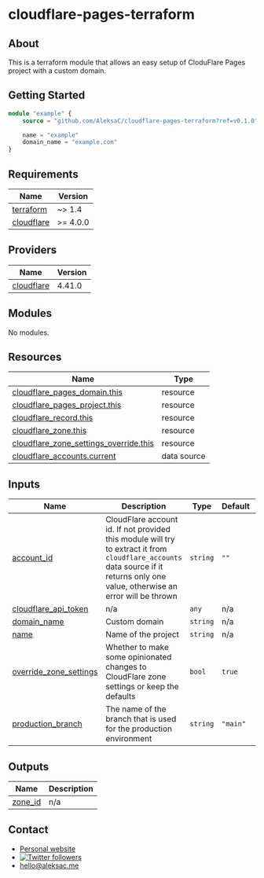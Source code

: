# cloudflare-pages-terraform

## About

This is a terraform module that allows an easy setup of CloduFlare Pages project with a custom domain.

## Getting Started

```terraform
module "example" {
    source = "github.com/AleksaC/cloudflare-pages-terraform?ref=v0.1.0"

    name = "example"
    domain_name = "example.com"
}
```

<!-- BEGIN_TF_DOCS -->
## Requirements

| Name | Version |
|------|---------|
| <a name="requirement_terraform"></a> [terraform](#requirement\_terraform) | ~> 1.4 |
| <a name="requirement_cloudflare"></a> [cloudflare](#requirement\_cloudflare) | >= 4.0.0 |

## Providers

| Name | Version |
|------|---------|
| <a name="provider_cloudflare"></a> [cloudflare](#provider\_cloudflare) | 4.41.0 |

## Modules

No modules.

## Resources

| Name | Type |
|------|------|
| [cloudflare_pages_domain.this](https://registry.terraform.io/providers/cloudflare/cloudflare/latest/docs/resources/pages_domain) | resource |
| [cloudflare_pages_project.this](https://registry.terraform.io/providers/cloudflare/cloudflare/latest/docs/resources/pages_project) | resource |
| [cloudflare_record.this](https://registry.terraform.io/providers/cloudflare/cloudflare/latest/docs/resources/record) | resource |
| [cloudflare_zone.this](https://registry.terraform.io/providers/cloudflare/cloudflare/latest/docs/resources/zone) | resource |
| [cloudflare_zone_settings_override.this](https://registry.terraform.io/providers/cloudflare/cloudflare/latest/docs/resources/zone_settings_override) | resource |
| [cloudflare_accounts.current](https://registry.terraform.io/providers/cloudflare/cloudflare/latest/docs/data-sources/accounts) | data source |

## Inputs

| Name | Description | Type | Default | Required |
|------|-------------|------|---------|:--------:|
| <a name="input_account_id"></a> [account\_id](#input\_account\_id) | CloudFlare account id. If not provided this module will try to extract it from `cloudflare_accounts` data source if it returns only one value, otherwise an error will be thrown | `string` | `""` | no |
| <a name="input_cloudflare_api_token"></a> [cloudflare\_api\_token](#input\_cloudflare\_api\_token) | n/a | `any` | n/a | yes |
| <a name="input_domain_name"></a> [domain\_name](#input\_domain\_name) | Custom domain | `string` | n/a | yes |
| <a name="input_name"></a> [name](#input\_name) | Name of the project | `string` | n/a | yes |
| <a name="input_override_zone_settings"></a> [override\_zone\_settings](#input\_override\_zone\_settings) | Whether to make some opinionated changes to CloudFlare zone settings or keep the defaults | `bool` | `true` | no |
| <a name="input_production_branch"></a> [production\_branch](#input\_production\_branch) | The name of the branch that is used for the production environment | `string` | `"main"` | no |

## Outputs

| Name | Description |
|------|-------------|
| <a name="output_zone_id"></a> [zone\_id](#output\_zone\_id) | n/a |
<!-- END_TF_DOCS -->

## Contact
- [Personal website](https://aleksac.me)
- <a target="_blank" href="http://twitter.com/aleksa_c_"><img alt='Twitter followers' src="https://img.shields.io/twitter/follow/aleksa_c_.svg?style=social"></a>
- hello@aleksac.me
